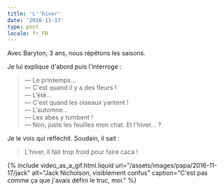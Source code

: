 ```yaml
---
title: 'L''hiver'
date: '2016-11-17'
type: post
locale: fr_FR
---
```


Avec Baryton, 3 ans, nous répétons les saisons.

<!-- more -->

Je lui explique d'abord puis l'interroge :

> — Le printemps…  
> — C'est quand il y a des fleurs !  
> — L'été…  
> — C'est quand les oiseaux yantent !  
> — L'automne…  
> — Les abes y tombent !  
> — Non, juste les feuilles mon chat. Et l'hiver… ?

Je le vois qui réfléchit. Soudain, il sait :

> L'hiver, il fait trop froid pour faire caca !

{% include video_as_a_gif.html.liquid
url="/assets/images/papa/2016-11-17/jack"
alt="Jack Nicholson, visiblement confus"
caption="C'est pas comme ça que j'avais défini le truc, moi."
%}
